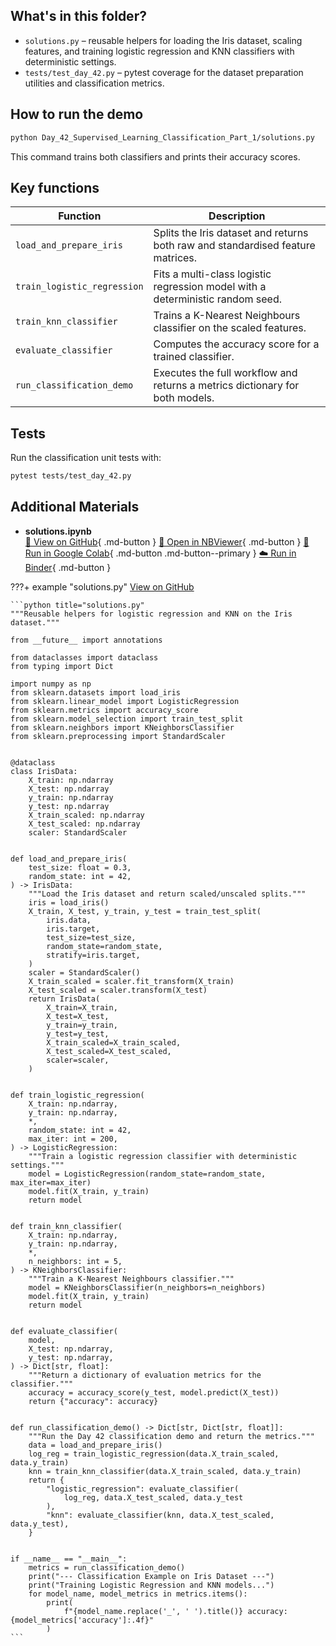## What's in this folder?

- `solutions.py` – reusable helpers for loading the Iris dataset, scaling features, and training logistic regression and KNN classifiers with deterministic settings.
- `tests/test_day_42.py` – pytest coverage for the dataset preparation utilities and classification metrics.

## How to run the demo

```bash
python Day_42_Supervised_Learning_Classification_Part_1/solutions.py
```

This command trains both classifiers and prints their accuracy scores.

## Key functions

| Function | Description |
| --- | --- |
| `load_and_prepare_iris` | Splits the Iris dataset and returns both raw and standardised feature matrices. |
| `train_logistic_regression` | Fits a multi-class logistic regression model with a deterministic random seed. |
| `train_knn_classifier` | Trains a K-Nearest Neighbours classifier on the scaled features. |
| `evaluate_classifier` | Computes the accuracy score for a trained classifier. |
| `run_classification_demo` | Executes the full workflow and returns a metrics dictionary for both models. |

## Tests

Run the classification unit tests with:

```bash
pytest tests/test_day_42.py
```

## Additional Materials

- **solutions.ipynb**  
  [📁 View on GitHub](https://github.com/saint2706/Coding-For-MBA/blob/main/Day_42_Supervised_Learning_Classification_Part_1/solutions.ipynb){ .md-button } 
  [📓 Open in NBViewer](https://nbviewer.org/github/saint2706/Coding-For-MBA/blob/main/Day_42_Supervised_Learning_Classification_Part_1/solutions.ipynb){ .md-button } 
  [🚀 Run in Google Colab](https://colab.research.google.com/github/saint2706/Coding-For-MBA/blob/main/Day_42_Supervised_Learning_Classification_Part_1/solutions.ipynb){ .md-button .md-button--primary } 
  [☁️ Run in Binder](https://mybinder.org/v2/gh/saint2706/Coding-For-MBA/main?filepath=Day_42_Supervised_Learning_Classification_Part_1/solutions.ipynb){ .md-button }

???+ example "solutions.py"
    [View on GitHub](https://github.com/saint2706/Coding-For-MBA/blob/main/Day_42_Supervised_Learning_Classification_Part_1/solutions.py)

    ```python title="solutions.py"
    """Reusable helpers for logistic regression and KNN on the Iris dataset."""

    from __future__ import annotations

    from dataclasses import dataclass
    from typing import Dict

    import numpy as np
    from sklearn.datasets import load_iris
    from sklearn.linear_model import LogisticRegression
    from sklearn.metrics import accuracy_score
    from sklearn.model_selection import train_test_split
    from sklearn.neighbors import KNeighborsClassifier
    from sklearn.preprocessing import StandardScaler


    @dataclass
    class IrisData:
        X_train: np.ndarray
        X_test: np.ndarray
        y_train: np.ndarray
        y_test: np.ndarray
        X_train_scaled: np.ndarray
        X_test_scaled: np.ndarray
        scaler: StandardScaler


    def load_and_prepare_iris(
        test_size: float = 0.3,
        random_state: int = 42,
    ) -> IrisData:
        """Load the Iris dataset and return scaled/unscaled splits."""
        iris = load_iris()
        X_train, X_test, y_train, y_test = train_test_split(
            iris.data,
            iris.target,
            test_size=test_size,
            random_state=random_state,
            stratify=iris.target,
        )
        scaler = StandardScaler()
        X_train_scaled = scaler.fit_transform(X_train)
        X_test_scaled = scaler.transform(X_test)
        return IrisData(
            X_train=X_train,
            X_test=X_test,
            y_train=y_train,
            y_test=y_test,
            X_train_scaled=X_train_scaled,
            X_test_scaled=X_test_scaled,
            scaler=scaler,
        )


    def train_logistic_regression(
        X_train: np.ndarray,
        y_train: np.ndarray,
        *,
        random_state: int = 42,
        max_iter: int = 200,
    ) -> LogisticRegression:
        """Train a logistic regression classifier with deterministic settings."""
        model = LogisticRegression(random_state=random_state, max_iter=max_iter)
        model.fit(X_train, y_train)
        return model


    def train_knn_classifier(
        X_train: np.ndarray,
        y_train: np.ndarray,
        *,
        n_neighbors: int = 5,
    ) -> KNeighborsClassifier:
        """Train a K-Nearest Neighbours classifier."""
        model = KNeighborsClassifier(n_neighbors=n_neighbors)
        model.fit(X_train, y_train)
        return model


    def evaluate_classifier(
        model,
        X_test: np.ndarray,
        y_test: np.ndarray,
    ) -> Dict[str, float]:
        """Return a dictionary of evaluation metrics for the classifier."""
        accuracy = accuracy_score(y_test, model.predict(X_test))
        return {"accuracy": accuracy}


    def run_classification_demo() -> Dict[str, Dict[str, float]]:
        """Run the Day 42 classification demo and return the metrics."""
        data = load_and_prepare_iris()
        log_reg = train_logistic_regression(data.X_train_scaled, data.y_train)
        knn = train_knn_classifier(data.X_train_scaled, data.y_train)
        return {
            "logistic_regression": evaluate_classifier(
                log_reg, data.X_test_scaled, data.y_test
            ),
            "knn": evaluate_classifier(knn, data.X_test_scaled, data.y_test),
        }


    if __name__ == "__main__":
        metrics = run_classification_demo()
        print("--- Classification Example on Iris Dataset ---")
        print("Training Logistic Regression and KNN models...")
        for model_name, model_metrics in metrics.items():
            print(
                f"{model_name.replace('_', ' ').title()} accuracy: {model_metrics['accuracy']:.4f}"
            )
    ```
